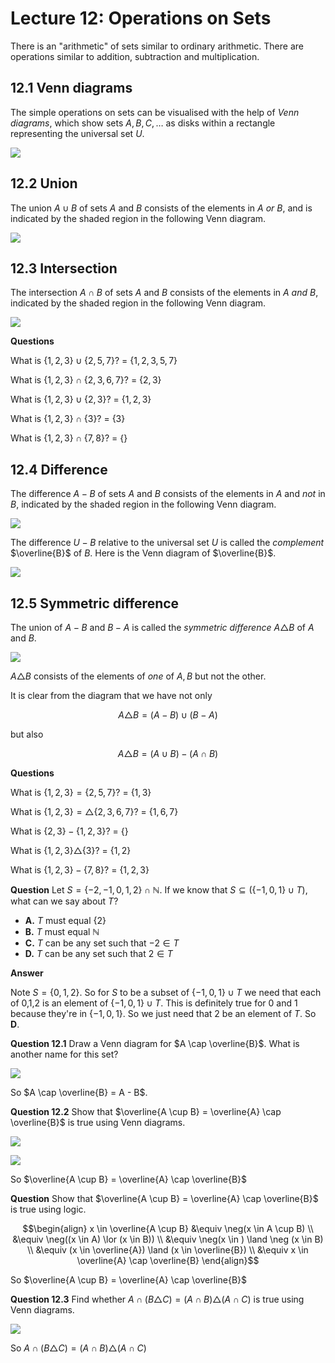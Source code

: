 # Lecture 12: Operations on Sets

There is an "arithmetic" of sets similar to ordinary arithmetic. There are
operations similar to addition, subtraction and multiplication.

## 12.1 Venn diagrams

The simple operations on sets can be visualised with the help of _Venn
diagrams_, which show sets $A,B,C,\dots$ as disks within a rectangle
representing the universal set $U$.

![](images/L12-P3.png)

## 12.2 Union

The union $A \cup B$ of sets $A$ and $B$ consists of the elements in $A$ _or_
$B$, and is indicated by the shaded region in the following Venn diagram.

![](images/L12-P4-1.png)

## 12.3 Intersection

The intersection $A \cap B$ of sets $A$ and $B$ consists of the elements in $A$
_and_ $B$, indicated by the shaded region in the following Venn diagram.

![](images/L12-P4-2.png)

**Questions**

What is $\{1,2,3\} \cup \{2,5,7\}$? = $\{1,2,3,5,7\}$

What is $\{1,2,3\} \cap \{2,3,6,7\}$? = $\{2,3\}$

What is $\{1,2,3\} \cup \{2,3\}$? = $\{1,2,3\}$

What is $\{1,2,3\} \cap \{3\}$? = $\{3\}$

What is $\{1,2,3\} \cap \{7,8\}$? = $\{\}$

## 12.4 Difference

The difference $A - B$ of sets $A$ and $B$ consists of the elements in $A$ and
_not_ in $B$, indicated by the shaded region in the following Venn diagram.

![](images/L12-P6-1.png)

The difference $U - B$ relative to the universal set $U$ is called the
_complement_ $\overline{B}$ of $B$. Here is the Venn diagram of $\overline{B}$.

![](images/L12-P6-2.png)

## 12.5 Symmetric difference

The union of $A-B$ and $B-A$ is called the _symmetric difference_ $A \triangle
B$ of $A$ and $B$.

![](images/L12-P7.png)

$A \triangle B$ consists of the elements of _one_ of $A,B$ but not the other.

It is clear from the diagram that we have not only

$$A \triangle B = (A-B) \cup (B-A)$$

but also

$$A \triangle B = (A \cup B) - (A \cap B)$$

**Questions**

What is $\{1,2,3\} = \{2,5,7\}$? = $\{1,3\}$

What is $\{1,2,3\} = \triangle \{2,3,6,7\}$? = $\{1,6,7\}$

What is $\{2,3\} - \{1,2,3\}$? = $\{\}$

What is $\{1,2,3\} \triangle \{3\}$? = $\{1,2\}$

What is $\{1,2,3\} - \{7,8\}$? = $\{1,2,3\}$

**Question** Let $S = \{-2,-1,0,1,2\} \cap \mathbb{N}$. If we know that $S
\subseteq (\{-1,0,1\} \cup T)$, what can we say about $T$?

- **A.** $T$ must equal $\{2\}$
- **B.** $T$ must equal $\mathbb{N}$
- **C.** $T$ can be any set such that $-2 \in T$
- **D.** $T$ can be any set such that $2 \in T$

**Answer**

Note $S = \{0,1,2\}$. So for $S$ to be a subset of $\{-1,0,1\} \cup T$ we need
that each of 0,1,2 is an element of $\{-1,0,1\} \cup T$. This is definitely true
for 0 and 1 because they're in $\{-1,0,1\}$. So we just need that 2 be an
element of $T$. So **D**.

**Question 12.1** Draw a Venn diagram for $A \cap \overline{B}$. What is another
name for this set?

![](images/L12-P10.png)

So $A \cap \overline{B} = A - B$.

**Question 12.2** Show that $\overline{A \cup B} = \overline{A} \cap
\overline{B}$ is true using Venn diagrams.

![](images/L12-P13.png)

![](images/L12-P14.png)

So $\overline{A \cup B} = \overline{A} \cap \overline{B}$

**Question** Show that $\overline{A \cup B} = \overline{A} \cap \overline{B}$ is
true using logic.

$$\begin{align}
  x \in \overline{A \cup B} &\equiv \neg(x \in A \cup B) \\
  &\equiv \neg((x \in A) \lor (x \in B)) \\
  &\equiv \neg(x \in ) \land \neg (x \in B) \\
  &\equiv (x \in \overline{A}) \land (x \in \overline{B}) \\
  &\equiv x \in \overline{A} \cap \overline{B}
\end{align}$$

So $\overline{A \cup B} = \overline{A} \cap \overline{B}$

**Question 12.3** Find whether $A \cap (B \triangle C) = (A \cap B) \triangle (A
\cap C)$ is true using Venn diagrams.

![](images/L12-P17.png)

So $A \cap (B \triangle C) = (A \cap B) \triangle (A \cap C)$
